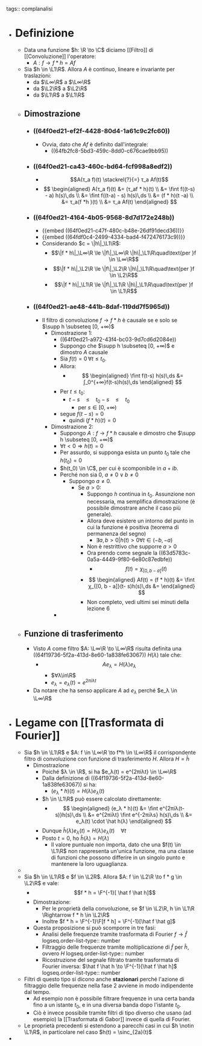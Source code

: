 tags:: complanalisi

- # Definizione
	- Data una funzione $h: \R \to \C$ diciamo [[Filtro]] di [[Convoluzione]] l'operatore:
		- $A : f \to f*h = Af$
	- Sia $h \in \L1\R$. Allora $A$ è continuo, lineare e invariante per traslazioni:
		- da $\L∞\R$ a $\L∞\R$
		- da $\L2\R$ a $\L2\R$
		- da $\L1\R$ a $\L1\R$
	- ## Dimostrazione
		- ### ((64f0ed21-ef2f-4428-80d4-1a61c9c2fc60))
			- Ovvia, dato che $Af$ è definito dall'integrale:
				- ((64fb2fc8-5bd3-459c-8dd0-c676cae9bb95))
		- ### ((64f0ed21-ca43-460c-bd64-fcf998a8edf2))
			- $$A(τ_a f)(t) \stackrel{?}{=} τ_a Af(t)$$
			- $$
			  \begin{aligned}
			  A(τ_a f)(t) &= (τ_af * h)(t) \\
			  &= \fint f((t-s) - a) h(s)\,ds \\
			  &= \fint f((t-a) - s) h(s)\,ds \\
			  &= (f * h)(t -a) \\
			  &= τ_a(f *h )(t) \\
			  &= τ_a Af(t)
			  \end{aligned}
			  $$
		- ### ((64f0ed21-4164-4b05-9568-8d7d172e248b))
			- {{embed ((64f0ed21-c47f-480c-b48e-26df91decd36))}}
			- {{embed ((64fdf0c4-2499-4334-bad4-f472476173c9))}}
			- Considerando $c = \|h\|_\L1\R$:
				- $$\|f * h\|_\L∞\R \le \|f\|_\L∞\R \|h\|_\L1\R\quad\text{per }f \in \L∞\R$$
				- $$\|f * h\|_\L2\R \le \|f\|_\L2\R \|h\|_\L1\R\quad\text{per }f \in \L2\R$$
				- $$\|f * h\|_\L1\R \le \|f\|_\L1\R \|h\|_\L1\R\quad\text{per }f \in \L1\R$$
		- ### ((64f0ed21-ae48-441b-8daf-119dd7f5965d))
			- Il filtro di convoluzione $f \to f * h$ è causale se e solo se $\supp h \subseteq [0, +∞)$
				- Dimostrazione 1:
					- ((64f0ed21-a972-43f4-bc03-9d7cd6d2084e))
					- Suppongo che $\supp h \subseteq [0, +∞)$ e dimostro $A$ causale
					- Sia $f(t) = 0 \,\forall t \le t_0$.
					- Allora:
						- $$
						  \begin{aligned}
						  \fint f(t-s) h(s)\,ds &= ∫_0^{+∞}f(t-s)h(s)\,ds
						  \end{aligned}
						  $$
					- Per $t \le t_0$:
						- $t - s \quad\le\quad t_0 - s \quad\le\quad t_0$
							- per $s \in [0, +∞)$
					- segue $f(t - s) = 0 \quad$
						- quindi $(f * h)(t) = 0$
				- Dimostrazione 2:
					- Suppongo $A: f \to f * h$ causale e dimostro che $\supp h \subseteq [0, +∞)$
					- $∀ t < 0 \Rightarrow h(t) = 0$
					- Per assurdo, si supponga esista un punto $t_0$ tale che $h(t_0) = 0$
					- $h(t_0) \in \C$, per cui è scomponibile in $a + ib$.
					- Perché non sia 0, $a \neq 0 \vee b \neq 0$
						- Suppongo $a \neq 0$.
							- Se $a > 0$:
								- Suppongo $h$ continua in $t_0$. Assunzione non necessaria, ma semplifica dimostrazione (è possibile dimostrare anche il caso più generale).
								- Allora deve esistere un intorno del punto in cui la funzione è positiva (teorema di permanenza del segno)
									- $\exists a, b > 0 | h(t) > 0 \forall t \in (-b, -a)$
								- Non è restrittivo che supporre $a > 0$
								- Ora prendo come segnale la ((63d5783c-0a5a-4449-9f80-6e80c87edbfe))
									- $$f(t) = χ_{[0, b - a]}(t)$$
								- $$
								  \begin{aligned}
								  Af(t) = (f * h)(t) &= \fint χ_{[0, b - a]}(t- s)h(s)\,ds
								  &= 
								  \end{aligned}
								  $$
								- Non completo, vedi ultimi sei minuti della lezione 6
					-
	- ## Funzione di trasferimento
		- Visto $A$ come filtro $A: \L∞\R \to \L∞\R$ risulta definita una ((64f19736-5f2a-413d-8e60-1a838fe63067)) $H(λ)$ tale che:
			- $$Ae_λ = H(λ)e_λ$$
				- $∀λ\in\R$
				- $e_λ = e_λ(t) = e^{2πiλt}$
		- Da notare che ha senso applicare $A$ ad $e_λ$ perché $e_λ \in \L∞\R$
- # Legame con [[Trasformata di Fourier]]
	- Sia $h \in \L1\R$ e $A: f \in \L∞\R \to f*h \in \L∞\R$ il corrispondente filtro di convoluzione con funzione di trasferimento $H$. Allora $H = \hat h$
		- Dimostrazione
			- Poiché $λ \in \R$, si ha $e_λ(t) = e^{2πiλt} \in \L∞\R$
			- Dalla definizione di ((64f19736-5f2a-413d-8e60-1a838fe63067)) si ha:
				- $(e_λ * h)(t) = H(λ)e_λ(t)$
			- $h \in \L1\R$ può essere calcolato direttamente:
				- $$
				  \begin{aligned}
				  (e_λ * h)(t) &= \fint e^{2πiλ(t-s)}h(s)\,ds \\
				  &= e^{2πiλt} \fint e^{-2πiλs} h(s)\,ds \\
				  &= e_λ(t) \cdot \hat h(λ)
				  \end{aligned}
				  $$
			- Dunque $\hat h(λ) e_λ(t) = H(λ)e_λ(t)\quad ∀t$
			- Posto $t=0$, ho $\hat h(λ) = H(λ)$
				- Il valore puntuale non importa, dato che una $f(t) \in \L1\R$ non rappresenta un'unica funzione, ma una classe di funzioni che possono differire in un singolo punto e mantenere la loro uguaglianza.
	-
	- Sia $h \in \L1\R$ e $f \in \L2R$. Allora $A: f \in \L2\R \to f * g \in \L2\R$ e vale:
		- $$f * h = \F^{-1}[ \hat f \hat h]$$
		- Dimostrazione:
			- Per le proprietà della convoluzione, se $f \in \L2\R, h \in \L1\R \Rightarrow f * h \in \L2\R$
			- Inoltre $f * h = \F^{-1}\F[f * h] = \F^{-1}[\hat f \hat g]$
		- Questa proposizione si può scomporre in tre fasi:
			- Analisi delle frequenze tramite trasformata di Fourier $f \rightarrow \hat f$
			  logseq.order-list-type:: number
			- Filtraggio delle frequenze tramite moltiplicazione di $\hat f$ per $\hat h$, ovvero $H$
			  logseq.order-list-type:: number
			- Ricostruzione del segnale filtrato tramite trasformata di Fourier inversa: $\hat f \hat h \to \F^{-1}[\hat f \hat h]$
			  logseq.order-list-type:: number
	- Filtri di questo tipo si dicono anche **stazionari** perché  l'azione di filtraggio delle frequenze nella fase 2 avviene in modo indipendente dal tempo.
		- Ad esempio non è possibile filtrare frequenze in una certa banda fino a un istante $t_0$, e in una diversa banda dopo l'istante $t_0$.
		- Ciò è invece possibile tramite filtri di tipo diverso che usano (ad esempio) la [[Trasformata di Gabor]] invece di quella di Fourier.
	- Le proprietà precedenti si estendono a parecchi casi in cui $h \notin \L1\R$, in particolare nel caso $h(t) = \sinc_{2a}(t)$
-
